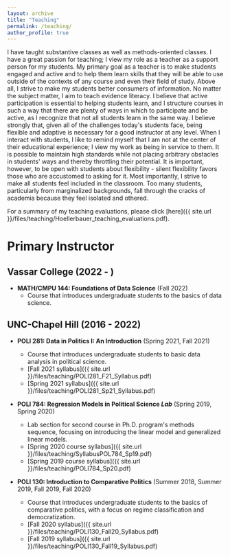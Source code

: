 ```yaml
---
layout: archive
title: "Teaching"
permalink: /teaching/
author_profile: true
---
```


I have taught substantive classes as well as methods-oriented classes. I have a great passion for teaching; I view my role as a teacher as a support person for my students. My primary goal as a teacher is to make students engaged and active and to help them learn skills that they will be able to use outside of the contexts of any course and even their field of study. Above all, I strive to make my students better consumers of information. No matter the subject matter, I aim to teach evidence literacy. I believe that active participation is essential to helping students learn, and I structure courses in such a way that there are plenty of ways in which to participate and be active, as I recognize that not all students learn in the same way. I believe strongly that, given all of the challenges today's students face, being flexible and adaptive is necessary for a good instructor at any level. When I interact with students, I like to remind myself that I am not at the center of their educational experience; I view my work as being in service to them. It is possible to maintain high standards while not placing arbitrary obstacles in students' ways and thereby throttling their potential. It is important, however, to be open with students about flexibility - silent flexibility favors those who are accustomed to asking for it. Most importantly, I strive to make all students feel included in the classroom. Too many students, particularly from marginalized backgrounds, fall through the cracks of academia because they feel isolated and othered.

For a summary of my teaching evaluations, please click [here]({{ site.url }}/files/teaching/Hoellerbauer_teaching_evaluations.pdf).


# Primary Instructor

## Vassar College (2022 - )

* **MATH/CMPU 144: Foundations of Data Science** (Fall 2022)
  * Course that introduces undergraduate students to the basics of data science.

## UNC-Chapel Hill (2016 - 2022)

* **POLI 281: Data in Politics I: An Introduction** (Spring 2021, Fall 2021)
  * Course that introduces undergraduate students to basic data analysis in political science.
  * [Fall 2021 syllabus]({{ site.url }}/files/teaching/POLI281_F21_Syllabus.pdf)
  * [Spring 2021 syllabus]({{ site.url }}/files/teaching/POLI281_Sp21_Syllabus.pdf)

* **POLI 784: Regression Models in Political Science _Lab_** (Spring 2019, Spring 2020)
  * Lab section for second course in Ph.D. program's methods sequence, focusing on introducing the linear model and generalized linear models.
  * [Spring 2020 course syllabus]({{ site.url }}/files/teaching/SyllabusPOL784_Sp19.pdf)
  * [Spring 2019 course syllabus]({{ site.url }}/files/teaching/POLI784_Sp20.pdf)

* **POLI 130: Introduction to Comparative Politics** (Summer 2018, Summer 2019, Fall 2019, Fall 2020)
  * Course that introduces undergraduate students to the basics of comparative politics, with a focus on regime classification and democratization.
  * [Fall 2020 syllabus]({{ site.url }}/files/teaching/POLI130_Fall20_Syllabus.pdf)
  * [Fall 2019 syllabus]({{ site.url }}/files/teaching/POLI130_Fall19_Syllabus.pdf)
